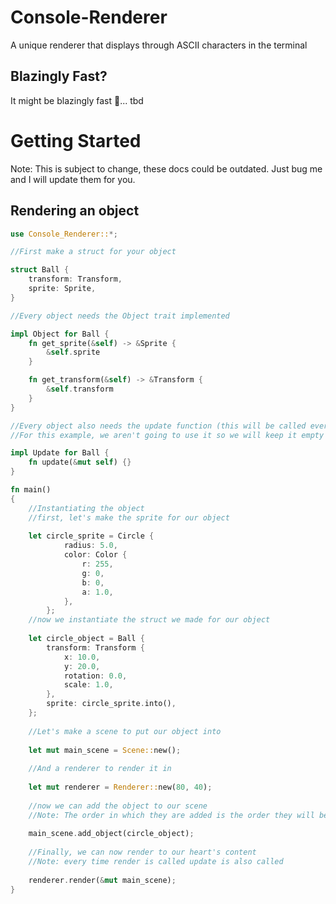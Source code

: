 # Console-Renderer
A unique renderer that displays through ASCII characters in the terminal
## Blazingly Fast?
It might be blazingly fast 🚀... tbd
# Getting Started
Note: This is subject to change, these docs could be outdated. Just bug me and I will update them for you.
## Rendering an object
``` rust
use Console_Renderer::*;

//First make a struct for your object

struct Ball {
    transform: Transform,
    sprite: Sprite,
}

//Every object needs the Object trait implemented

impl Object for Ball {
    fn get_sprite(&self) -> &Sprite {
        &self.sprite
    }

    fn get_transform(&self) -> &Transform {
        &self.transform
    }
}

//Every object also needs the update function (this will be called every frame)
//For this example, we aren't going to use it so we will keep it empty

impl Update for Ball {
    fn update(&mut self) {}
}

fn main()
{
    //Instantiating the object
    //first, let's make the sprite for our object
    
    let circle_sprite = Circle {
            radius: 5.0,
            color: Color {
                r: 255,
                g: 0,
                b: 0,
                a: 1.0,
            },
        };
    //now we instantiate the struct we made for our object
    
    let circle_object = Ball {
        transform: Transform {
            x: 10.0,
            y: 20.0,
            rotation: 0.0,
            scale: 1.0,
        },
        sprite: circle_sprite.into(),
    };
    
    //Let's make a scene to put our object into
    
    let mut main_scene = Scene::new();
    
    //And a renderer to render it in
    
    let mut renderer = Renderer::new(80, 40);
    
    //now we can add the object to our scene
    //Note: The order in which they are added is the order they will be rendered in
    
    main_scene.add_object(circle_object);
    
    //Finally, we can now render to our heart's content 
    //Note: every time render is called update is also called
    
    renderer.render(&mut main_scene);
}
```


